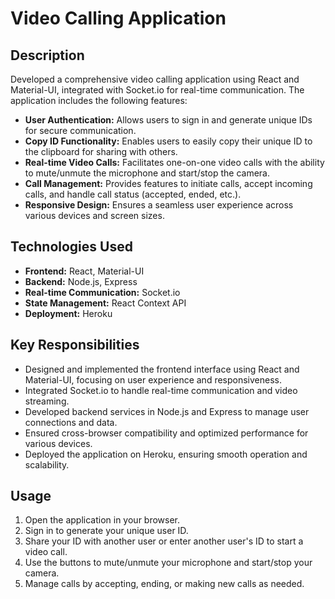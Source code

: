 # Video Calling Application

## Description
Developed a comprehensive video calling application using React and Material-UI, integrated with Socket.io for real-time communication. The application includes the following features:

- **User Authentication:** Allows users to sign in and generate unique IDs for secure communication.
- **Copy ID Functionality:** Enables users to easily copy their unique ID to the clipboard for sharing with others.
- **Real-time Video Calls:** Facilitates one-on-one video calls with the ability to mute/unmute the microphone and start/stop the camera.
- **Call Management:** Provides features to initiate calls, accept incoming calls, and handle call status (accepted, ended, etc.).
- **Responsive Design:** Ensures a seamless user experience across various devices and screen sizes.

## Technologies Used
- **Frontend:** React, Material-UI
- **Backend:** Node.js, Express
- **Real-time Communication:** Socket.io
- **State Management:** React Context API
- **Deployment:** Heroku

## Key Responsibilities
- Designed and implemented the frontend interface using React and Material-UI, focusing on user experience and responsiveness.
- Integrated Socket.io to handle real-time communication and video streaming.
- Developed backend services in Node.js and Express to manage user connections and data.
- Ensured cross-browser compatibility and optimized performance for various devices.
- Deployed the application on Heroku, ensuring smooth operation and scalability.

## Usage
1. Open the application in your browser.
2. Sign in to generate your unique user ID.
3. Share your ID with another user or enter another user's ID to start a video call.
4. Use the buttons to mute/unmute your microphone and start/stop your camera.
5. Manage calls by accepting, ending, or making new calls as needed.

